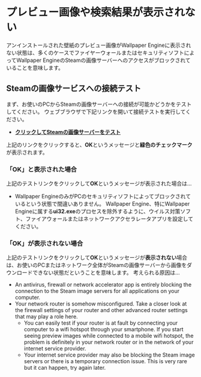 # プレビュー画像や検索結果が表示されない

アンインストールされた壁紙のプレビュー画像がWallpaper Engineに表示されない状態は、多くのケースでファイヤーウォールまたはセキュリティソフトによってWallpaper EngineのSteamの画像サーバーへのアクセスがブロックされていることを意味します。

## Steamの画像サービスへの接続テスト

まず、お使いのPCからSteamの画像サーバーへの接続が可能かどうかをテストしてください。 ウェブブラウザで下記リンクを開いて接続テストを実行してください。

* [**クリックしてSteamの画像サーバーをテスト**](https://steamuserimages-a.akamaihd.net/ugc/1796366854776537259/C541D485E7156010D92284B082D13A2377FD1F8F/?imw=5000&imh=5000&ima=fit&impolicy=Letterbox&imcolor=%23000000&letterbox=false)

上記のリンクをクリックすると、**OK**というメッセージと**緑色のチェックマーク**が表示されます。

### 「OK」と表示された場合

上記のテストリンクをクリックして**OK**というメッセージが表示された場合は...

* Wallpaper EngineのみがPCのセキュリティソフトによってブロックされているという状態で間違いありません。 Wallpaper Engine、特にWallpaper Engineに属する**ui32.exe**のプロセスを除外するように、ウイルス対策ソフト、ファイアウォールまたはネットワークアクセラレータアプリを設定してください。

### 「OK」が表示されない場合

上記のテストリンクをクリックして**OK**というメッセージが**表示されない**場合は、お使いのPCまたはネットワーク全体がSteamの画像サーバーから画像をダウンロードできない状態だということを意味します。 考えられる原因は...

* An antivirus, firewall or network accelerator app is entirely blocking the connection to the Steam image servers for all applications on your computer.
* Your network router is somehow misconfigured. Take a closer look at the firewall settings of your router and other advanced router settings that may play a role here.
    * You can easily test if your router is at fault by connecting your computer to a wifi hotspot through your smartphone. If you start seeing preview images while connected to a mobile wifi hotspot, the problem is definitely in your network router or in the network of your internet service provider.
    * Your internet service provider may also be blocking the Steam image servers or there is a temporary connection issue. This is very rare but it can happen, try again later.